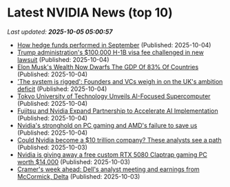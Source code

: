 # Latest NVIDIA News (top 10)
_Last updated: **2025-10-05 05:00:57**_

- [How hedge funds performed in September](https://economictimes.indiatimes.com/markets/stocks/news/how-hedge-funds-performed-in-september/articleshow/124301854.cms) (Published: 2025-10-04)
- [Trump administration's $100,000 H-1B visa fee challenged in new lawsuit](https://www.businessinsider.com/h1b-visa-lawsuit-trump-administration-sued-2025-10) (Published: 2025-10-04)
- [Elon Musk's Wealth Now Dwarfs The GDP Of 83% Of Countries](https://finance.yahoo.com/news/elon-musks-wealth-now-dwarfs-023049834.html) (Published: 2025-10-04)
- ['The system is rigged': Founders and VCs weigh in on the UK's ambition deficit](https://www.cnbc.com/2025/10/04/founders-and-vcs-weigh-in-on-the-uks-ambition-deficit.html) (Published: 2025-10-04)
- [Tokyo University of Technology Unveils AI-Focused Supercomputer](https://newsonjapan.com/article/147142.php) (Published: 2025-10-04)
- [Fujitsu and Nvidia Expand Partnership to Accelerate AI Implementation](https://newsonjapan.com/article/147141.php) (Published: 2025-10-04)
- [Nvidia's stronghold on PC gaming and AMD's failure to save us](https://www.xda-developers.com/nvidia-is-making-pc-gaming-worse-amd-isnt-saving-us-either/) (Published: 2025-10-04)
- [Could Nvidia become a $10 trillion company? These analysts see a path](https://biztoc.com/x/c321bd55aaf3d422) (Published: 2025-10-03)
- [Nvidia is giving away a free custom RTX 5080 Claptrap gaming PC worth $14,000](https://www.notebookcheck.net/Nvidia-is-giving-away-a-free-custom-RTX-5080-Claptrap-gaming-PC-worth-14-000.1131118.0.html) (Published: 2025-10-03)
- [Cramer's week ahead: Dell's analyst meeting and earnings from McCormick, Delta](https://www.cnbc.com/2025/10/03/cramers-week-ahead-dells-analyst-meeting-earnings-mccormick-delta.html) (Published: 2025-10-03)
